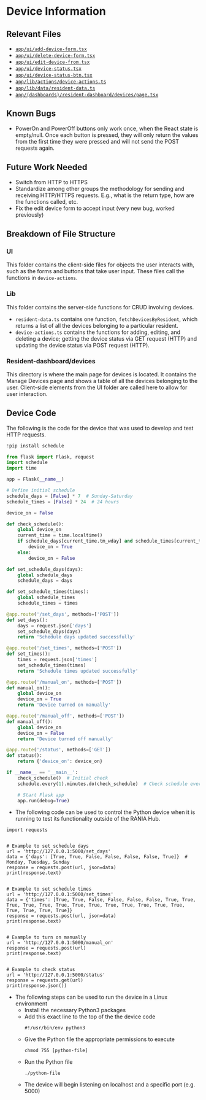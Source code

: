 # Device Information

## Relevant Files

- [`app/ui/add-device-form.tsx`](../app/ui/add-device-form.tsx)
- [`app/ui/delete-device-form.tsx`](../app/ui/delete-device-form.tsx)
- [`app/ui/edit-device-from.tsx`](../app/ui/edit-device-from.tsx)
- [`app/ui/device-status.tsx`](../app/ui/device-status.tsx)
- [`app/ui/device-status-btn.tsx`](../app/ui/device-status-btn.tsx)
- [`app/lib/actions/device-actions.ts`](../app/lib/actions/device-actions.ts)
- [`app/lib/data/resident-data.ts`](../app/lib/data/resident-data.ts)
- [`app/(dashboards)/resident-dashboard/devices/page.tsx`](<../app/(dashboards)/resident-dashboard/devices/page.tsx>)

## Known Bugs

- PowerOn and PowerOff buttons only work once, when the React state is empty/null. Once each button is pressed, they will only return the values from the first time they were pressed and will not send the POST requests again.

## Future Work Needed

- Switch from HTTP to HTTPS
- Standardize among other groups the methodology for sending and receiving HTTP/HTTPS requests. E.g., what is the return type, how are the functions called, etc.
- Fix the edit device form to accept input (very new bug, worked previously)

## Breakdown of File Structure

### UI

This folder contains the client-side files for objects the user interacts with, such as the forms and buttons that take user input. These files call the functions in `device-actions`.

### Lib

This folder contains the server-side functions for CRUD involving devices.

- `resident-data.ts` contains one function, `fetchDevicesByResident`, which returns a list of all the devices belonging to a particular resident.
- `device-actions.ts` contains the functions for adding, editing, and deleting a device; getting the device status via GET request (HTTP) and updating the device status via POST request (HTTP).

### Resident-dashboard/devices

This directory is where the main page for devices is located. It contains the Manage Devices page and shows a table of all the devices belonging to the user. Client-side elements from the UI folder are called here to allow for user interaction.

## Device Code

The following is the code for the device that was used to develop and test HTTP requests.

```python
!pip install schedule

from flask import Flask, request
import schedule
import time

app = Flask(__name__)

# Define initial schedule
schedule_days = [False] * 7  # Sunday-Saturday
schedule_times = [False] * 24  # 24 hours

device_on = False

def check_schedule():
    global device_on
    current_time = time.localtime()
    if schedule_days[current_time.tm_wday] and schedule_times[current_time.tm_hour]:
        device_on = True
    else:
        device_on = False

def set_schedule_days(days):
    global schedule_days
    schedule_days = days

def set_schedule_times(times):
    global schedule_times
    schedule_times = times

@app.route('/set_days', methods=['POST'])
def set_days():
    days = request.json['days']
    set_schedule_days(days)
    return 'Schedule days updated successfully'

@app.route('/set_times', methods=['POST'])
def set_times():
    times = request.json['times']
    set_schedule_times(times)
    return 'Schedule times updated successfully'

@app.route('/manual_on', methods=['POST'])
def manual_on():
    global device_on
    device_on = True
    return 'Device turned on manually'

@app.route('/manual_off', methods=['POST'])
def manual_off():
    global device_on
    device_on = False
    return 'Device turned off manually'

@app.route('/status', methods=['GET'])
def status():
    return {'device_on': device_on}

if __name__ == '__main__':
    check_schedule()  # Initial check
    schedule.every(1).minutes.do(check_schedule)  # Check schedule every minute

    # Start Flask app
    app.run(debug=True)
```

- The following code can be used to control the Python device when it is running to test its functionality outside of the RANIA Hub.

```
import requests


# Example to set schedule days
url = 'http://127.0.0.1:5000/set_days'
data = {'days': [True, True, False, False, False, False, True]}  # Monday, Tuesday, Sunday
response = requests.post(url, json=data)
print(response.text)


# Example to set schedule times
url = 'http://127.0.0.1:5000/set_times'
data = {'times': [True, True, False, False, False, False, True, True, True, True, True, True, True, True, True, True, True, True, True, True, True, True, True]}
response = requests.post(url, json=data)
print(response.text)


# Example to turn on manually
url = 'http://127.0.0.1:5000/manual_on'
response = requests.post(url)
print(response.text)


# Example to check status
url = 'http://127.0.0.1:5000/status'
response = requests.get(url)
print(response.json())

```

- The following steps can be used to run the device in a Linux environment
  - Install the necessary Python3 packages
  - Add this exact line to the top of the the device code
    ```
    #!/usr/bin/env python3
    ```
  - Give the Python file the appropriate permissions to execute
    ```
    chmod 755 [python-file]
    ```
  - Run the Python file
    ```
    ./python-file
    ```
  - The device will begin listening on localhost and a specific port (e.g. 5000)
